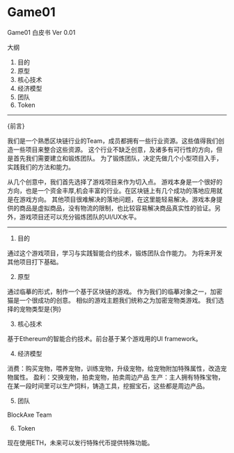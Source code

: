# Game01
Game01 白皮书 Ver 0.01

大纲
1. 目的
2. 原型
3. 核心技术
4. 经济模型
5. 团队
6. Token

-----------------------
{前言}

我们是一个熟悉区块链行业的Team，成员都拥有一些行业资源。这些值得我们创造一些项目来整合这些资源。
这个行业不缺乏创意，及诸多有可行性的方向，但是首先我们需要建立和锻炼团队。
为了锻炼团队，决定先做几个小型项目入手，实践我们的方法和能力。

从几个创意中，我们首先选择了游戏项目来作为切入点。
游戏本身是一个很好的方向，也是一个资金丰厚,机会丰富的行业。在区块链上有几个成功的落地应用就是在游戏方向。
其他项目很难解决的落地问题，在这里能轻易解决。游戏本身提供的商品是虚拟商品，没有物流的限制，也比较容易解决商品真实性的验证。另外，游戏项目还可以充分锻炼团队的UI/UX水平。

------------------------------

1. 目的

通过这个游戏项目，学习与实践智能合约技术，锻炼团队合作能力。
为将来开发其他项目打下基础。

2. 原型

通过临摹的形式，制作一个基于区块链的游戏。
作为我们的临摹对象之一，加密猫是一个很成功的创意。
相似的游戏主题我们统称之为加密宠物类游戏。
我们选择的宠物类型是{狗}


3. 核心技术

基于Ethereum的智能合约技术。前台基于某个游戏用的UI framework。

4. 经济模型

消费：购买宠物，喂养宠物，训练宠物，升级宠物，给宠物附加特殊属性，改造宠物属性。
盈利：交换宠物，拍卖宠物，拍卖周边产品
生产：主人拥有特殊宝物，在某一段时间里可以生产饲料，铸造工具，挖掘宝石，这些都是周边产品。

5. 团队

BlockAxe Team

6. Token

现在使用ETH，未来可以发行特殊代币提供特殊功能。

